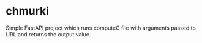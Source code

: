 # chmurki

Simple FastAPI project which runs computeC file with arguments passed to URL and returns the output value.
